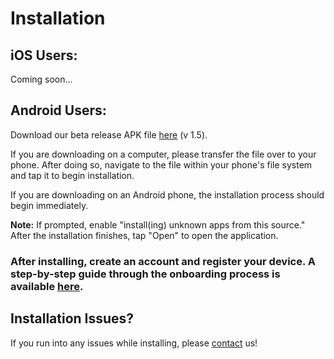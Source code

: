 # Installation

## iOS Users:

Coming soon...

<!-- Follow the steps below:
1. Install the TestFlight iOS app from the App Store onto your mobile device. 
1. Accept the invitation sent to you either in the TestFlight iOS app or with a redemption code found via a link in the beta invitation. 
1. Once accepted you can install the prerelease build. The TestFlight app will notify you when new builds are available. To update to the latest build, simply tap Update. 

<strong>Important Note for Alpha Testers:</strong> Please create an App Store Connect account [here](https://appstoreconnect.apple.com/login). Then send an email to appsupport@getneocharge.com, including your name and the email you signed up for App Store Connect with, and we will send you an invite to download our app on TestFlight. -->


## Android Users: 
Download our beta release APK file [here](https://exp-shell-app-assets.s3.us-west-1.amazonaws.com/android/%40boej84/neocharge-app-c55b58d7a6694f7fa104e3ecd171d6d7-signed.apk) (v 1.5).

If you are downloading on a computer, please transfer the file over to your phone. After doing so, navigate to the file within your phone's file system and tap it to begin installation.

If you are downloading on an Android phone, the installation process should begin immediately.

<strong>Note:</strong> If prompted, enable "install(ing) unknown apps from this source." After the installation finishes, tap "Open" to open the application.

### After installing, create an account and register your device. A step-by-step guide through the onboarding process is available [here](usage.md).

## Installation Issues?
If you run into any issues while installing, please [contact](contact.md) us!
